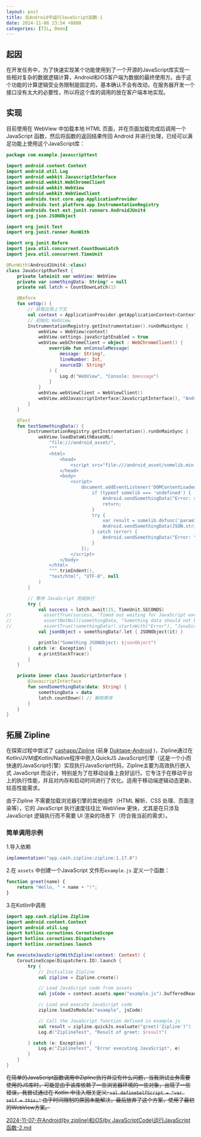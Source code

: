 ```yaml
---
layout: post
title: 在Android中运行JavaScript函数-1
date: 2024-11-06 23:54 +0800
categories: [TIL, Demo]
---
```


## 起因

在开发任务中，为了快速实现某个功能使用到了一个开源的JavaScript库实现一些相对复杂的数据逻辑计算，Android和iOS客户端为数据的最终使用方。由于这个功能的计算逻辑受业务限制是固定的，基本确认不会有改动，在服务器开发一个接口没有太大的必要性，所以将这个库的调用的放在客户端本地实现。

## 实现

目前使用在 WebView 中加载本地 HTML 页面，并在页面加载完成后调用一个 JavaScript 函数，然后将函数的返回结果传回 Android 并进行处理，已经可以满足功能上使用这个JavaScript库：

```kotlin
package com.example.javascripttest

import android.content.Context
import android.util.Log
import android.webkit.JavascriptInterface
import android.webkit.WebChromeClient
import android.webkit.WebView
import android.webkit.WebViewClient
import androidx.test.core.app.ApplicationProvider
import androidx.test.platform.app.InstrumentationRegistry
import androidx.test.ext.junit.runners.AndroidJUnit4
import org.json.JSONObject

import org.junit.Test
import org.junit.runner.RunWith

import org.junit.Before
import java.util.concurrent.CountDownLatch
import java.util.concurrent.TimeUnit

@RunWith(AndroidJUnit4::class)
class JavaScriptRunTest {
    private lateinit var webView: WebView
    private var somethingData: String? = null
    private val latch = CountDownLatch(1)

    @Before
    fun setUp() {
        // 获取应用上下文
        val context = ApplicationProvider.getApplicationContext<Context>()
        // 初始化 WebView
        InstrumentationRegistry.getInstrumentation().runOnMainSync {
            webView = WebView(context)
            webView.settings.javaScriptEnabled = true
            webView.webChromeClient = object : WebChromeClient() {
                override fun onConsoleMessage(
                    message: String?,
                    lineNumber: Int,
                    sourceID: String?
                ) {
                    Log.d("WebView", "Console: $message")
                }
            }
            webView.webViewClient = WebViewClient()
            webView.addJavascriptInterface(JavaScriptInterface(), "Android")
        }
    }

    @Test
    fun testSomethingData() {
        InstrumentationRegistry.getInstrumentation().runOnMainSync {
            webView.loadDataWithBaseURL(
                "file:///android_asset/",
                """
                <html>
                    <head>
                        <script src="file:///android_asset/somelib.min.js"></script>
                    </head>
                    <body>
                        <script>
                            document.addEventListener('DOMContentLoaded', function() {
                                if (typeof somelib === 'undefined') {
                                    Android.sendSomethingData("Error: somelib is undefined");
                                    return;
                                }
                                try {
                                    var result = somelib.dofunc('param1', 'param2');
                                    Android.sendSomethingData(JSON.stringify(result));
                                } catch (error) {
                                    Android.sendSomethingData("Error: " + error.message);
                                }
                            });
                        </script>
                    </body>
                </html>
                """.trimIndent(),
                "text/html", "UTF-8", null
            )
        }

        // 等待 JavaScript 完成执行
        try {
            val success = latch.await(15, TimeUnit.SECONDS)
//            assertTrue(success, "Timed out waiting for JavaScript execution.")
//            assertNotNull(somethingData, "Something data should not be null")
//            assertTrue(!somethingData!!.startsWith("Error"), "JavaScript execution failed: $somethingData")
            val jsonObject = somethingData?.let { JSONObject(it) }

            println("Something JSONObject: $jsonObject")
        } catch (e: Exception) {
            e.printStackTrace()
        }
    }

    private inner class JavaScriptInterface {
        @JavascriptInterface
        fun sendSomethingData(data: String) {
            somethingData = data
            latch.countDown() // 解除等待
        }
    }
}

```

## 拓展 Zipline

在探索过程中尝试了 [cashapp/Zipline](https://github.com/cashapp/zipline) (前身 [Duktape-Android](https://github.com/cashapp/zipline#duktape-android) )，Zipline通过在Kotlin/JVM或Kotlin/Native程序中嵌入QuickJS JavaScript引擎（这是一个小而快速的JavaScript引擎）实现执行JavaScript代码，Zipline主要为高效执行嵌入式 JavaScript 而设计，特别是为了在移动设备上良好运行。它专注于在移动平台上的执行性能，并且对内存和启动时间进行了优化。适用于移动端逻辑动态更新、较高性能需求。

由于Zipline 不需要加载浏览器引擎的其他组件（HTML 解析、CSS 处理、页面渲染等），它的 JavaScript 执行速度往往比 WebView 更快，尤其是在只涉及 JavaScript 逻辑执行而不需要 UI 渲染的场景下（符合我当前的需求）。

### 简单调用示例

1.导入依赖

```groovy
implementation("app.cash.zipline:zipline:1.17.0")
```

2.在 `assets` 中创建一个JavaScript 文件形`example.js` 定义一个函数：

```javascript
function greet(name) {
    return "Hello, " + name + "!";
}
```

3.在Kotlin中调用

```kotlin
import app.cash.zipline.Zipline
import android.content.Context
import android.util.Log
import kotlinx.coroutines.CoroutineScope
import kotlinx.coroutines.Dispatchers
import kotlinx.coroutines.launch

fun executeJavaScriptWithZipline(context: Context) {
    CoroutineScope(Dispatchers.IO).launch {
        try {
            // Initialize Zipline
            val zipline = Zipline.create()

            // Load JavaScript code from assets
            val jsCode = context.assets.open("example.js").bufferedReader().use { it.readText() }

            // Load and execute JavaScript code
            zipline.loadJsModule("example", jsCode)

            // Call the JavaScript function defined in example.js
            val result = zipline.quickJs.evaluate("greet('Zipline')")
            Log.d("ZiplineTest", "Result of greet: $result")

        } catch (e: Exception) {
            Log.e("ZiplineTest", "Error executing JavaScript", e)
        }
    }
}

```

~~在简单的JavaScript函数调用中Zipline执行并没有什么问题，当我测试业务需要使用的JS库时，可能是由于该库依赖了一些浏览器环境的一些对象，出现了一些错误，我尝试通过在 Kotlin 中注入相关定义: `val defineSelfScript = "var self = this;"` 由于时间限制的原因未能解决，最后放弃了这个方案，使用了最初的WebView方案。~~

[2024-11-07-在Android(by zipline)和iOS(by JavaScriptCode)运行JavaScript函数-2.md](https://freesme.github.io/posts/%E5%9C%A8Android(by%20zipline)%E5%92%8CiOS(by%20JavaScriptCode)%E8%BF%90%E8%A1%8CJavaScript%E5%87%BD%E6%95%B0-2/)
